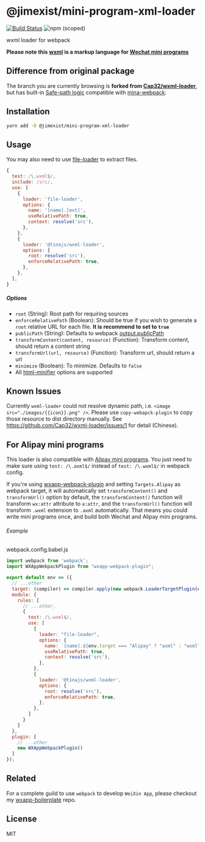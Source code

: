 # @jimexist/mini-program-xml-loader

[![Build Status](https://travis-ci.org/Jimexist/mini-program-xml-loader.svg?branch=master)](https://travis-ci.org/Jimexist/mini-program-xml-loader)
![npm (scoped)](https://img.shields.io/npm/v/@jimexist/mini-program-xml-loader.svg)

wxml loader for webpack

**Please note this
[wxml](https://mp.weixin.qq.com/debug/wxadoc/dev/framework/view/wxml/) is a
markup language for
[Wechat mini programs](https://mp.weixin.qq.com/debug/wxadoc/dev/)**

## Difference from original package

The branch you are currently browsing is **forked from [Cap32/wxml-loader](https://github.com/Cap32/wxml-loader)**, but has built-in [Safe-path logic](https://github.com/tinajs/mina-webpack/blob/b23a9a98c2345059a1cb4343563124a49f467804/packages/mina-loader/lib/helpers.js#L90-L94) compatible with [mina-webpack](https://github.com/tinajs/mina-webpack/).

## Installation

```bash
yarn add -D @jimexist/mini-program-xml-loader
```

## Usage

You may also need to use
[file-loader](https://github.com/webpack-contrib/file-loader) to extract files.

```js
{
  test: /\.wxml$/,
  include: /src/,
  use: [
    {
      loader: 'file-loader',
      options: {
        name: '[name].[ext]',
        useRelativePath: true,
        context: resolve('src'),
      },
    },
    {
      loader: '@tinajs/wxml-loader',
      options: {
        root: resolve('src'),
        enforceRelativePath: true,
      },
    },
  ],
}
```

##### Options

- `root` (String): Root path for requiring sources
- `enforceRelativePath` (Boolean): Should be true if you wish to generate a
  `root` relative URL for each file. **It is recommend to set to `true`**
- `publicPath` (String): Defaults to webpack
  [output.publicPath](https://webpack.js.org/configuration/output/#output-publicpath)
- `transformContent(content, resource)` (Function): Transform content, should
  return a content string
- `transformUrl(url, resource)` (Function): Transform url, should return a url
- `minimize` (Boolean): To minimize. Defaults to `false`
- All
  [html-minifier](https://github.com/kangax/html-minifier#options-quick-reference)
  options are supported

## Known Issues

Currently `wxml-loader` could not resolve dynamic path, i.e.
`<image src="./images/{{icon}}.png" />`. Please use `copy-webapck-plugin` to
copy those resource to dist directory manually. See
https://github.com/Cap32/wxml-loader/issues/1 for detail (Chinese).

## For Alipay mini programs

This loader is also compatible with
[Alipay mini programs](https://mini.open.alipay.com/channel/miniIndex.htm). You
just need to make sure using `test: /\.axml$/` instead of `test: /\.wxml$/` in
webpack config.

If you're using
[wxapp-webpack-plugin](https://github.com/Cap32/wxapp-webpack-plugin) and
setting `Targets.Alipay` as webpack target, it will automatically set
`transformContent()` and `transformUrl()` option by default, the
`transformContent()` function will transform `wx:attr` attribute to `a:attr`,
and the `transformUrl()` function will transform `.wxml` extension to `.axml`
automatically. That means you could write mini programs once, and build both
Wechat and Alipay mini programs.

###### Example

webpack.config.babel.js

```js
import webpack from 'webpack';
import WXAppWebpackPlugin from "wxapp-webpack-plugin";

export default env => ({
  // ...other
  target: (compiler) => compiler.apply(new webpack.LoaderTargetPlugin(env.target || "Wechat"))
  module: {
    rules: [
      // ...other,
      {
        test: /\.wxml$/,
        use: [
          {
            loader: "file-loader",
            options: {
              name: `[name].${env.target === "Alipay" ? "axml" : "wxml"}`
              useRelativePath: true,
              context: resolve('src'),
            },
          },
          {
            loader: '@tinajs/wxml-loader',
            options: {
              root: resolve('src'),
              enforceRelativePath: true,
            },
          },
        ]
      }
    ]
  },
  plugin: [
    // ...other
    new WXAppWebpackPlugin()
  ]
});
```

## Related

For a complete guild to use `webpack` to develop `WeiXin App`, please checkout
my [wxapp-boilerplate](https://github.com/cantonjs/wxapp-boilerplate) repo.

## License

MIT
